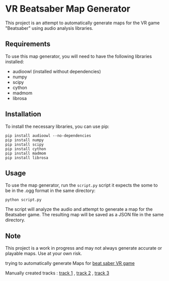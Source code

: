 # VR Beatsaber Map Generator

This project is an attempt to automatically generate maps for the VR game "Beatsaber" using audio analysis libraries.

## Requirements

To use this map generator, you will need to have the following libraries installed:

- audioowl (installed without dependencies)
- numpy
- scipy
- cython
- madmom
- librosa

## Installation

To install the necessary libraries, you can use pip:

```
pip install audioowl --no-dependencies
pip install numpy
pip install scipy
pip install cython
pip install madmom
pip install librosa
```

## Usage

To use the map generator, run the `script.py` script it expects the some to be in the .ogg format in the same directory:

```
python script.py
```

The script will analyze the audio and attempt to generate a map for the Beatsaber game. The resulting map will be saved as a JSON file in the same directory.

## Note

This project is a work in progress and may not always generate accurate or playable maps. Use at your own risk.

trying to automatically generate Maps for [beat saber VR game](https://www.youtube.com/watch?v=2dRTe_iXtT0&ab_channel=syrmatrix)

Manually created tracks : [track 1](https://www.youtube.com/watch?v=0a2lswEUVWY&t=63s&ab_channel=MahmoudAshraf) , [track 2](https://www.youtube.com/watch?v=9sA0teajRsk&t=55s&ab_channel=MahmoudAshraf) , [track 3](https://www.youtube.com/watch?v=du_NvAMUqyM&t=127s&ab_channel=MahmoudAshraf)
